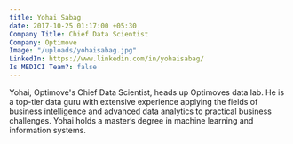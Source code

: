```yaml
---
title: Yohai Sabag
date: 2017-10-25 01:17:00 +05:30
Company Title: Chief Data Scientist
Company: Optimove
Image: "/uploads/yohaisabag.jpg"
LinkedIn: https://www.linkedin.com/in/yohaisabag/
Is MEDICI Team?: false
---
```


 Yohai, Optimove's Chief Data Scientist, heads up Optimoves data lab. He is a top-tier data guru with extensive experience applying the fields of business intelligence and advanced data analytics to practical business challenges. Yohai holds a master’s degree in machine learning and information systems.
